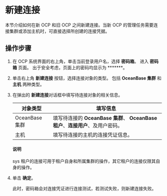 # 新建连接

本节介绍如何在新 OCP 和旧 OCP 之间新建连接。当新 OCP 的管理任务需要连接集群或添加主机时，可直接选择所创建的连接凭据。

## 操作步骤

1. 在 OCP 系统界面的右上角，单击当前登录用户名，选择 **密码箱**。
   进入 **密码箱** 页面。
   出于安全考虑，页面上的密码均显示为 *******。

2. 单击右上角 **新建连接** 按钮，选择连接对象的类型。
   包括 **OceanBase 集群** 和 **主机** 两种类型。

3. 在弹出的 **新建连接**对话框中填写待连接对象的相关信息。

    | **对象类型** | **填写信息** |
    | -------- | --------- |
    | OceanBase 集群 | 填写待连接的 **OceanBase 集群**、 **OceanBase 租户**、**连接用户**、及用户密码。|
    | 主机 | 填写待连接的主机的连接凭证信息。 |

    <main id="notice" type='explain'>
    <h4>说明</h4>
    <p>sys 租户的连接可用于租户自身和所属集群的操作，其它租户的连接仅限其自身的操作。</p>
    </main>

4. 单击 **确定**。

   此时，密码箱会对连接凭证进行连接测试，若测试失败，则新建连接失败。

